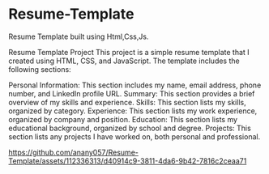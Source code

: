 # Resume-Template
Resume Template built using Html,Css,Js.

Resume Template Project
This project is a simple resume template that I created using HTML, CSS, and JavaScript. The template includes the following sections:

Personal Information: This section includes my name, email address, phone number, and LinkedIn profile URL.
Summary: This section provides a brief overview of my skills and experience.
Skills: This section lists my skills, organized by category.
Experience: This section lists my work experience, organized by company and position.
Education: This section lists my educational background, organized by school and degree.
Projects: This section lists any projects I have worked on, both personal and professional.






https://github.com/anany057/Resume-Template/assets/112336313/d40914c9-3811-4da6-9b42-7816c2ceaa71

